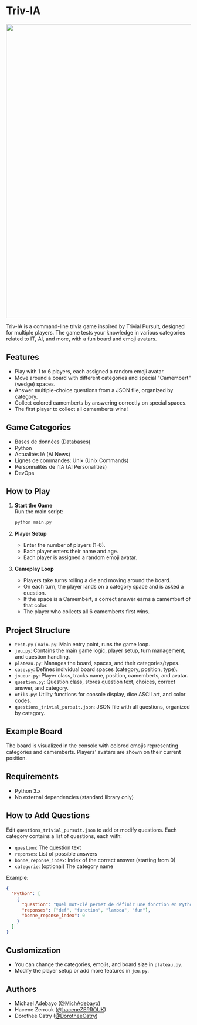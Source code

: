 # Triv-IA

<p align="center">
    <img width=800px src="https://github.com/user-attachments/assets/7a9a313e-4e60-48da-8915-fc465283fe4f"/>
</p>

Triv-IA is a command-line trivia game inspired by Trivial Pursuit, designed for multiple players. The game tests your knowledge in various categories related to IT, AI, and more, with a fun board and emoji avatars.

## Features

- Play with 1 to 6 players, each assigned a random emoji avatar.
- Move around a board with different categories and special "Camembert" (wedge) spaces.
- Answer multiple-choice questions from a JSON file, organized by category.
- Collect colored camemberts by answering correctly on special spaces.
- The first player to collect all camemberts wins!

## Game Categories

- Bases de données (Databases)
- Python
- Actualités IA (AI News)
- Lignes de commandes: Unix (Unix Commands)
- Personnalités de l'IA (AI Personalities)
- DevOps

## How to Play

1. **Start the Game**  
   Run the main script:

   ```bash
   python main.py
   ```

2. **Player Setup**  
   - Enter the number of players (1-6).
   - Each player enters their name and age.
   - Each player is assigned a random emoji avatar.

3. **Gameplay Loop**  
   - Players take turns rolling a die and moving around the board.
   - On each turn, the player lands on a category space and is asked a question.
   - If the space is a Camembert, a correct answer earns a camembert of that color.
   - The player who collects all 6 camemberts first wins.

## Project Structure

- `test.py` / `main.py`: Main entry point, runs the game loop.
- `jeu.py`: Contains the main game logic, player setup, turn management, and question handling.
- `plateau.py`: Manages the board, spaces, and their categories/types.
- `case.py`: Defines individual board spaces (category, position, type).
- `joueur.py`: Player class, tracks name, position, camemberts, and avatar.
- `question.py`: Question class, stores question text, choices, correct answer, and category.
- `utils.py`: Utility functions for console display, dice ASCII art, and color codes.
- `questions_trivial_pursuit.json`: JSON file with all questions, organized by category.

## Example Board

The board is visualized in the console with colored emojis representing categories and camemberts. Players' avatars are shown on their current position.

## Requirements

- Python 3.x
- No external dependencies (standard library only)

## How to Add Questions

Edit `questions_trivial_pursuit.json` to add or modify questions. Each category contains a list of questions, each with:
- `question`: The question text
- `reponses`: List of possible answers
- `bonne_reponse_index`: Index of the correct answer (starting from 0)
- `categorie`: (optional) The category name

Example:
```json
{
  "Python": [
    {
      "question": "Quel mot-clé permet de définir une fonction en Python ?",
      "reponses": ["def", "function", "lambda", "fun"],
      "bonne_reponse_index": 0
    }
  ]
}
```

## Customization

- You can change the categories, emojis, and board size in `plateau.py`.
- Modify the player setup or add more features in `jeu.py`.

## Authors

- Michael Adebayo ([@MichAdebayo](https://github.com/MichAdebayo))
- Hacene Zerrouk ([@haceneZERROUK](https://github.com/haceneZERROUK))
- Dorothée Catry ([@DorotheeCatry](https://github.com/DorotheeCatry))
